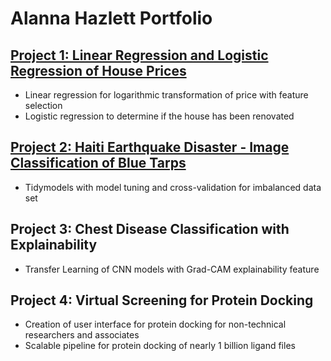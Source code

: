 # Alanna Hazlett Portfolio

## [Project 1: Linear Regression and Logistic Regression of House Prices](https://github.com/AlannaHazlett/STAT6021/tree/main/Project%202)
* Linear regression for logarithmic transformation of price with feature selection
* Logistic regression to determine if the house has been renovated

## [Project 2: Haiti Earthquake Disaster - Image Classification of Blue Tarps](https://github.com/AlannaHazlett/DS6030/blob/main/Project/Project2_Group4.Rmd)
* Tidymodels with model tuning and cross-validation for imbalanced data set

## Project 3: Chest Disease Classification with Explainability
* Transfer Learning of CNN models with Grad-CAM explainability feature

## Project 4: Virtual Screening for Protein Docking
* Creation of user interface for protein docking for non-technical researchers and associates
* Scalable pipeline for protein docking of nearly 1 billion ligand files
